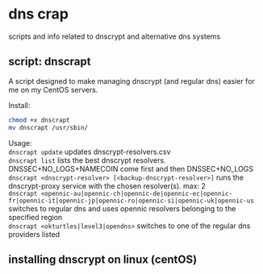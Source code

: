 # dns crap
scripts and info related to dnscrypt and alternative dns systems

## script: dnscrapt
A script designed to make managing dnscrypt (and regular dns) easier for me on my CentOS servers.

Install:
```sh
chmod +x dnscrapt
mv dnscrapt /usr/sbin/
```

Usage:  
`dnscrapt update` updates dnscrypt-resolvers.csv  
`dnscrapt list` lists the best dnscrypt resolvers. DNSSEC+NO_LOGS+NAMECOIN come first and then DNSSEC+NO_LOGS  
`dnscrapt <dnscrypt-resolver> [<backup-dnscrypt-resolver>]` runs the dnscrypt-proxy service with the chosen resolver(s). max: 2  
`dnscrapt <opennic-au|opennic-ch|opennic-de|opennic-ec|opennic-fr|opennic-it|opennic-jp|opennic-ro|opennic-si|opennic-uk|opennic-us` switches to regular dns and uses opennic resolvers belonging to the specified region  
`dnscrapt <okturtles|level3|opendns>` switches to one of the regular dns providers listed  

## installing dnscrypt on linux (centOS)
